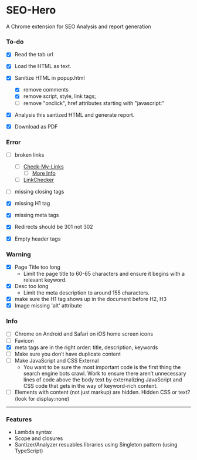 # SEO-Hero
A Chrome extension for SEO Analysis and report generation


### To-do

- [x] Read the tab url
- [x] Load the HTML as text.
- [x] Sanitize HTML in popup.html
	- [x] remove comments
	- [x] remove script, style, link tags; 
	- [ ] remove "onclick", href attributes starting with "javascript:"
- [x] Analysis this santized HTML and generate report.
- [x] Download as PDF


### Error

- [ ] broken links
	- [ ] [Check-My-Links](https://github.com/ocodia/Check-My-Links)
		- [ ] [More Info](https://moz.com/blog/check-my-links-chrome-extension-a-link-builders-dream)
	- [ ] [LinkChecker](https://github.com/WickyNilliams/LinkChecker)
- [ ] missing closing tags
- [x] missing H1 tag
- [x] missing meta tags
- [x] Redirects should be 301 not 302
- [x] Empty header tags


### Warning
- [x] Page Title too long
	- Limit the page title to 60-65 characters and ensure it begins with a relevant keyword.
- [x] Desc too long
	- Limit the meta description to around 155 characters.
- [x] make sure the H1 tag shows up in the document before H2, H3 
- [x] Image missing 'alt' attribute

### Info
- [ ] Chrome on Android and Safari on iOS home screen icons
- [ ] Favicon
- [x] meta tags are in the right order: title, description, keywords
- [ ] Make sure you don’t have duplicate content
- [ ] Make JavaScript and CSS External
	- You want to be sure the most important code is the first thing the search engine bots crawl. Work to ensure there aren’t unnecessary lines of code above the body text by externalizing JavaScript and CSS code that gets in the way of keyword-rich content.
- [ ] Elements with content (not just markup) are hidden. Hidden CSS or text? (look for display:none)

______________________

### Features

- Lambda syntax
- Scope and closures
- Santizer/Analyzer resuables libraries using Singleton pattern (using TypeScript)
